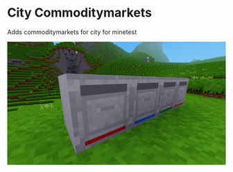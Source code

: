 # City Commoditymarkets

Adds commoditymarkets for city for minetest

![alt text](https://github.com/DragonFire125/city-commoditymarkets/blob/main/screenshot.png?raw=true)
